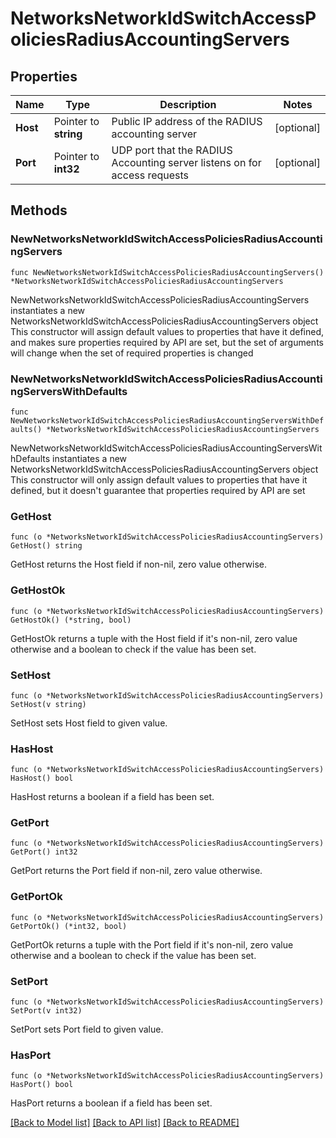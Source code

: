 # NetworksNetworkIdSwitchAccessPoliciesRadiusAccountingServers

## Properties

Name | Type | Description | Notes
------------ | ------------- | ------------- | -------------
**Host** | Pointer to **string** | Public IP address of the RADIUS accounting server | [optional] 
**Port** | Pointer to **int32** | UDP port that the RADIUS Accounting server listens on for access requests | [optional] 

## Methods

### NewNetworksNetworkIdSwitchAccessPoliciesRadiusAccountingServers

`func NewNetworksNetworkIdSwitchAccessPoliciesRadiusAccountingServers() *NetworksNetworkIdSwitchAccessPoliciesRadiusAccountingServers`

NewNetworksNetworkIdSwitchAccessPoliciesRadiusAccountingServers instantiates a new NetworksNetworkIdSwitchAccessPoliciesRadiusAccountingServers object
This constructor will assign default values to properties that have it defined,
and makes sure properties required by API are set, but the set of arguments
will change when the set of required properties is changed

### NewNetworksNetworkIdSwitchAccessPoliciesRadiusAccountingServersWithDefaults

`func NewNetworksNetworkIdSwitchAccessPoliciesRadiusAccountingServersWithDefaults() *NetworksNetworkIdSwitchAccessPoliciesRadiusAccountingServers`

NewNetworksNetworkIdSwitchAccessPoliciesRadiusAccountingServersWithDefaults instantiates a new NetworksNetworkIdSwitchAccessPoliciesRadiusAccountingServers object
This constructor will only assign default values to properties that have it defined,
but it doesn't guarantee that properties required by API are set

### GetHost

`func (o *NetworksNetworkIdSwitchAccessPoliciesRadiusAccountingServers) GetHost() string`

GetHost returns the Host field if non-nil, zero value otherwise.

### GetHostOk

`func (o *NetworksNetworkIdSwitchAccessPoliciesRadiusAccountingServers) GetHostOk() (*string, bool)`

GetHostOk returns a tuple with the Host field if it's non-nil, zero value otherwise
and a boolean to check if the value has been set.

### SetHost

`func (o *NetworksNetworkIdSwitchAccessPoliciesRadiusAccountingServers) SetHost(v string)`

SetHost sets Host field to given value.

### HasHost

`func (o *NetworksNetworkIdSwitchAccessPoliciesRadiusAccountingServers) HasHost() bool`

HasHost returns a boolean if a field has been set.

### GetPort

`func (o *NetworksNetworkIdSwitchAccessPoliciesRadiusAccountingServers) GetPort() int32`

GetPort returns the Port field if non-nil, zero value otherwise.

### GetPortOk

`func (o *NetworksNetworkIdSwitchAccessPoliciesRadiusAccountingServers) GetPortOk() (*int32, bool)`

GetPortOk returns a tuple with the Port field if it's non-nil, zero value otherwise
and a boolean to check if the value has been set.

### SetPort

`func (o *NetworksNetworkIdSwitchAccessPoliciesRadiusAccountingServers) SetPort(v int32)`

SetPort sets Port field to given value.

### HasPort

`func (o *NetworksNetworkIdSwitchAccessPoliciesRadiusAccountingServers) HasPort() bool`

HasPort returns a boolean if a field has been set.


[[Back to Model list]](../README.md#documentation-for-models) [[Back to API list]](../README.md#documentation-for-api-endpoints) [[Back to README]](../README.md)


